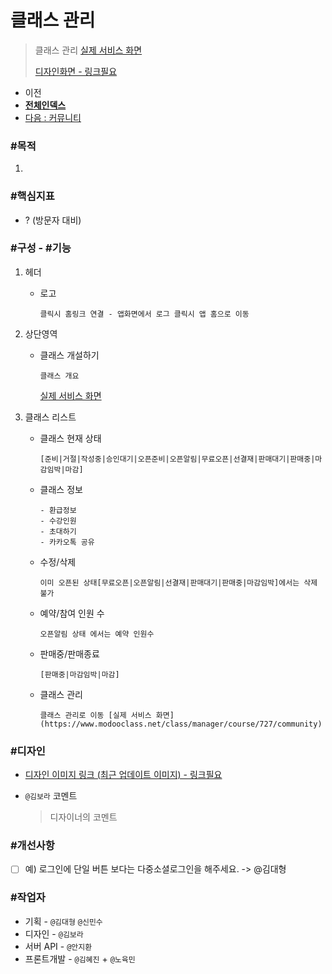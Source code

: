 # 클래스 관리

> 클래스 관리 [실제 서비스 화면](https://www.modooclass.net/class/manager/list)
>
> [디자인화면 - 링크필요]() 



- 이전      
- [**전체인덱스**](../README.md)     
- [다음 : 커뮤니티](./community/README.md)



### **#목적**

1. 



### #핵심지표

- ? (방문자 대비)



### **#구성 - #기능**

1. 헤더 

   + 로고
     ```
     클릭시 홈링크 연결 - 앱화면에서 로그 클릭시 앱 홈으로 이동
     ```
2. 상단영역

   + 클래스 개설하기
     ```
     클래스 개요 
     ```
     [실제 서비스 화면](https://www.modooclass.net/class/user/class_management/727)
3. 클래스 리스트

   + 클래스 현재 상태 
     ``` 
     [준비|거절|작성중|승인대기|오픈준비|오픈알림|무료오픈|선결재|판매대기|판매중|마감임박|마감]
     ```
   
   + 클래스 정보
      ```
      - 환급정보
      - 수강인원
      - 초대하기 
      - 카카오톡 공유
      ```
      
   + 수정/삭제
      ```
      이미 오픈된 상태[무료오픈|오픈알림|선결재|판매대기|판매중|마감임박]에서는 삭제 불가
      ```
   + 예약/참여 인원 수
      ```
      오픈알림 상태 에서는 예약 인원수 
      ```
   + 판매중/판매종료
      ```
      [판매중|마감임박|마감]
      ```
   + 클래스 관리
      ```
      클래스 관리로 이동 [실제 서비스 화면](https://www.modooclass.net/class/manager/course/727/community)
      ```



### **#디자인**

- [디자인 이미지 링크 (최근 업데이트 이미지) - 링크필요]()

- `@김보라`  코멘트

  > 디자이너의 코멘트



### #개선사항

- [ ] 예) 로그인에 단일 버튼 보다는 다중소셜로그인을 해주세요. -> @김대형



### **#작업자**

- 기획 - `@김대형` `@신민수`
- 디자인 - `@김보라`
- 서버 API - `@안지환`
- 프론트개발 - `@김혜진`  + `@노육민`


